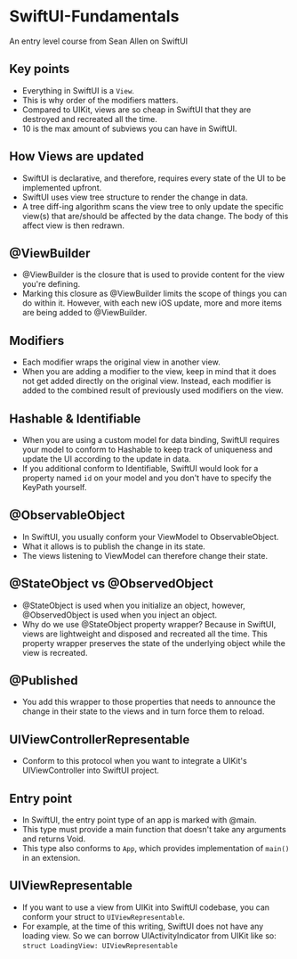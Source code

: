 # SwiftUI-Fundamentals
An entry level course from Sean Allen on SwiftUI

## Key points
- Everything in SwiftUI is a `View`.
- This is why order of the modifiers matters.
- Compared to UIKit, views are so cheap in SwiftUI that they are destroyed and recreated all the time.
-  10 is the max amount of subviews you can have in SwiftUI.

## How Views are updated
- SwiftUI is declarative, and therefore, requires every state of the UI to be implemented upfront.
- SwiftUI uses view tree structure to render the change in data.
- A tree diff-ing algorithm scans the view tree to only update the specific view(s) that are/should be affected by the data change. The body of this affect view is then redrawn.

## @ViewBuilder
- @ViewBuilder is the closure that is used to provide content for the view you're defining.
- Marking this closure as @ViewBuilder limits the scope of things you can do within it. However, with each new iOS update, more and more items are being added to @ViewBuilder.

## Modifiers
- Each modifier wraps the original view in another view.
- When you are adding a modifier to the view, keep in mind that it does not get added directly on the original view. Instead, each modifier is added to the combined result of previously used modifiers on the view.

## Hashable & Identifiable
- When you are using a custom model for data binding, SwiftUI requires your model to conform to Hashable to keep track of uniqueness and update the UI according to the update in data.
- If you additional conform to Identifiable, SwiftUI would look for a property named `id` on your model and you don't have to specify the KeyPath yourself.

## @ObservableObject
- In SwiftUI, you usually conform your ViewModel to ObservableObject.
- What it allows is to publish the change in its state.
- The views listening to ViewModel can therefore change their state.

## @StateObject vs @ObservedObject
- @StateObject is used when you initialize an object, however, @ObservedObject is used when you inject an object.
- Why do we use @StateObject property wrapper? Because in SwiftUI, views are lightweight and disposed and recreated all the time. This property wrapper preserves the state of the underlying object while the view is recreated.

## @Published
- You add this wrapper to those properties that needs to announce the change in their state to the views and in turn force them to reload.

## UIViewControllerRepresentable
- Conform to this protocol when you want to integrate a UIKit's UIViewController into SwiftUI project.

## Entry point
- In SwiftUI, the entry point type of an app is marked with @main.
- This type must provide a main function that doesn't take any arguments and returns Void.
- This type also conforms to `App`, which provides implementation of `main()` in an extension.

## UIViewRepresentable
- If you want to use a view from UIKit into SwiftUI codebase, you can conform your struct to `UIViewRepresentable`.
- For example, at the time of this writing, SwiftUI does not have any loading view. So we can borrow UIActivityIndicator from UIKit like so: `struct LoadingView: UIViewRepresentable`

